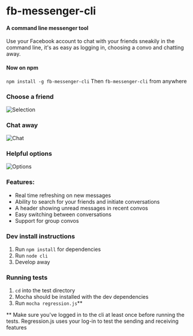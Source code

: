 # fb-messenger-cli
#### A command line messenger tool
Use your Facebook account to chat with your friends sneakily in the command line, it's as easy as logging in, choosing a convo and chatting away.

#### Now on npm
``npm install -g fb-messenger-cli``
Then ``fb-messenger-cli`` from anywhere

### Choose a friend
![Selection](http://puu.sh/pSNkL/7d82e4d9f2.png)

### Chat away
![Chat](http://puu.sh/pSNNb/e7e08ca16e.png)

### Helpful options
![Options](http://puu.sh/pSNRM/07c6c51fff.png)

### Features:
* Real time refreshing on new messages
* Ability to search for your friends and initiate conversations
* A header showing unread messages in recent convos
* Easy switching between conversations
* Support for group convos

### Dev install instructions
1. Run ``npm install`` for dependencies
3. Run ``node cli``
4. Develop away

### Running tests
1. ``cd`` into the test directory
2. Mocha should be installed with the dev dependencies
3. Run ``mocha regression.js``**

** Make sure you've logged in to the cli at least once before running the tests. Regression.js uses your log-in to test the sending and receiving features


